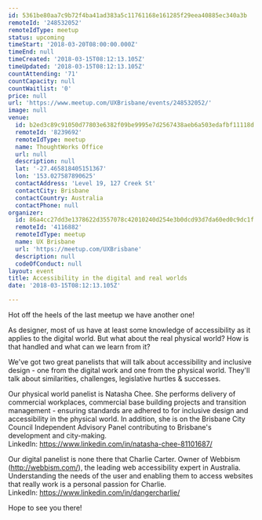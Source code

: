 ```yaml
---
id: 5361be80aa7c9b72f4ba41ad383a5c11761168e161285f29eea40885ec340a3b
remoteId: '248532052'
remoteIdType: meetup
status: upcoming
timeStart: '2018-03-20T08:00:00.000Z'
timeEnd: null
timeCreated: '2018-03-15T08:12:13.105Z'
timeUpdated: '2018-03-15T08:12:13.105Z'
countAttending: '71'
countCapacity: null
countWaitlist: '0'
price: null
url: 'https://www.meetup.com/UXBrisbane/events/248532052/'
image: null
venue:
  id: b2ed3c89c91050d77803e6382f09be9995e7d2567438aeb6a503edafbf11118d
  remoteId: '8239692'
  remoteIdType: meetup
  name: ThoughtWorks Office
  url: null
  description: null
  lat: '-27.465818405151367'
  lon: '153.027587890625'
  contactAddress: 'Level 19, 127 Creek St'
  contactCity: Brisbane
  contactCountry: Australia
  contactPhone: null
organizer:
  id: 86a4cc27dd3e1378622d3557078c42010240d254e3b0dcd93d7da60ed0c9dc1f
  remoteId: '4116882'
  remoteIdType: meetup
  name: UX Brisbane
  url: 'https://meetup.com/UXBrisbane'
  description: null
  codeOfConduct: null
layout: event
title: Accessibility in the digital and real worlds
date: '2018-03-15T08:12:13.105Z'

---
```

<p>Hot off the heels of the last meetup we have another one!</p> <p>As designer, most of us have at least some knowledge of accessibility as it applies to the digital world. But what about the real physical world? How is that handled and what can we learn from it?</p> <p>We've got two great panelists that will talk about accessibility and inclusive design - one from the digital work and one from the physical world. They'll talk about similarities, challenges, legislative hurtles &amp; successes.</p> <p>Our physical world panelist is Natasha Chee. She performs delivery of commercial workplaces, commercial base building projects and transition management - ensuring standards are adhered to for inclusive design and accessibility in the physical world. In addition, she is on the Brisbane City Council Independent Advisory Panel contributing to Brisbane's development and city-making.<br/>LinkedIn: <a href="https://www.linkedin.com/in/natasha-chee-81101687/" class="linkified">https://www.linkedin.com/in/natasha-chee-81101687/</a></p> <p>Our digital panelist is none there that Charlie Carter. Owner of Webbism (<a href="http://webbism.com/" class="linkified">http://webbism.com/</a>), the leading web accessibility expert in Australia. Understanding the needs of the user and enabling them to access websites that really work is a personal passion for Charlie.<br/>LinkedIn: <a href="https://www.linkedin.com/in/dangercharlie/" class="linkified">https://www.linkedin.com/in/dangercharlie/</a></p> <p>Hope to see you there!</p>
